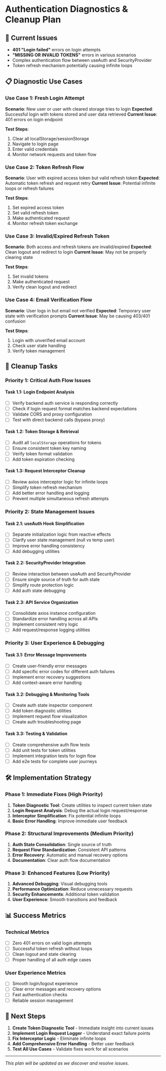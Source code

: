 # Authentication Diagnostics & Cleanup Plan

## 🚨 Current Issues
- **401 "Login failed"** errors on login attempts
- **"MISSING OR INVALID TOKENS"** errors in various scenarios
- Complex authentication flow between useAuth and SecurityProvider
- Token refresh mechanism potentially causing infinite loops

## 📋 Diagnostic Use Cases

### Use Case 1: Fresh Login Attempt
**Scenario**: New user or user with cleared storage tries to login
**Expected**: Successful login with tokens stored and user data retrieved
**Current Issue**: 401 errors on login endpoint

**Test Steps**:
1. Clear all localStorage/sessionStorage
2. Navigate to login page
3. Enter valid credentials
4. Monitor network requests and token flow

### Use Case 2: Token Refresh Flow
**Scenario**: User with expired access token but valid refresh token
**Expected**: Automatic token refresh and request retry
**Current Issue**: Potential infinite loops or refresh failures

**Test Steps**:
1. Set expired access token
2. Set valid refresh token
3. Make authenticated request
4. Monitor refresh token exchange

### Use Case 3: Invalid/Expired Refresh Token
**Scenario**: Both access and refresh tokens are invalid/expired
**Expected**: Clean logout and redirect to login
**Current Issue**: May not be properly clearing state

**Test Steps**:
1. Set invalid tokens
2. Make authenticated request
3. Verify clean logout and redirect

### Use Case 4: Email Verification Flow
**Scenario**: User logs in but email not verified
**Expected**: Temporary user state with verification prompts
**Current Issue**: May be causing 403/401 confusion

**Test Steps**:
1. Login with unverified email account
2. Check user state handling
3. Verify token management

## 🔧 Cleanup Tasks

### Priority 1: Critical Auth Flow Issues

#### Task 1.1: Login Endpoint Analysis
- [ ] Verify backend auth service is responding correctly
- [ ] Check if login request format matches backend expectations
- [ ] Validate CORS and proxy configuration
- [ ] Test with direct backend calls (bypass proxy)

#### Task 1.2: Token Storage & Retrieval
- [ ] Audit all `localStorage` operations for tokens
- [ ] Ensure consistent token key naming
- [ ] Verify token format validation
- [ ] Add token expiration checking

#### Task 1.3: Request Interceptor Cleanup
- [ ] Review axios interceptor logic for infinite loops
- [ ] Simplify token refresh mechanism
- [ ] Add better error handling and logging
- [ ] Prevent multiple simultaneous refresh attempts

### Priority 2: State Management Issues

#### Task 2.1: useAuth Hook Simplification
- [ ] Separate initialization logic from reactive effects
- [ ] Clarify user state management (null vs temp user)
- [ ] Improve error handling consistency
- [ ] Add debugging utilities

#### Task 2.2: SecurityProvider Integration
- [ ] Review interaction between useAuth and SecurityProvider
- [ ] Ensure single source of truth for auth state
- [ ] Simplify route protection logic
- [ ] Add auth state debugging

#### Task 2.3: API Service Organization
- [ ] Consolidate axios instance configuration
- [ ] Standardize error handling across all APIs
- [ ] Implement consistent retry logic
- [ ] Add request/response logging utilities

### Priority 3: User Experience & Debugging

#### Task 3.1: Error Message Improvements
- [ ] Create user-friendly error messages
- [ ] Add specific error codes for different auth failures
- [ ] Implement error recovery suggestions
- [ ] Add context-aware error handling

#### Task 3.2: Debugging & Monitoring Tools
- [ ] Create auth state inspector component
- [ ] Add token diagnostic utilities
- [ ] Implement request flow visualization
- [ ] Create auth troubleshooting page

#### Task 3.3: Testing & Validation
- [ ] Create comprehensive auth flow tests
- [ ] Add unit tests for token utilities
- [ ] Implement integration tests for login flow
- [ ] Add e2e tests for complete user journeys

## 🛠️ Implementation Strategy

### Phase 1: Immediate Fixes (High Priority)
1. **Token Diagnostic Tool**: Create utilities to inspect current token state
2. **Login Request Analysis**: Debug the actual login request/response
3. **Interceptor Simplification**: Fix potential infinite loops
4. **Basic Error Handling**: Improve immediate user feedback

### Phase 2: Structural Improvements (Medium Priority)
1. **Auth State Consolidation**: Single source of truth
2. **Request Flow Standardization**: Consistent API patterns
3. **Error Recovery**: Automatic and manual recovery options
4. **Documentation**: Clear auth flow documentation

### Phase 3: Enhanced Features (Low Priority)
1. **Advanced Debugging**: Visual debugging tools
2. **Performance Optimization**: Reduce unnecessary requests
3. **Security Enhancements**: Additional token validation
4. **User Experience**: Smooth transitions and feedback

## 📊 Success Metrics

### Technical Metrics
- [ ] Zero 401 errors on valid login attempts
- [ ] Successful token refresh without loops
- [ ] Clean logout and state clearing
- [ ] Proper handling of all auth edge cases

### User Experience Metrics
- [ ] Smooth login/logout experience
- [ ] Clear error messages and recovery options
- [ ] Fast authentication checks
- [ ] Reliable session management

## 🚀 Next Steps

1. **Create Token Diagnostic Tool** - Immediate insight into current issues
2. **Implement Login Request Logger** - Understand exact failure points
3. **Fix Interceptor Logic** - Eliminate infinite loops
4. **Add Comprehensive Error Handling** - Better user feedback
5. **Test All Use Cases** - Validate fixes work for all scenarios

---

*This plan will be updated as we discover and resolve issues.*
